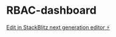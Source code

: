 # RBAC-dashboard

[Edit in StackBlitz next generation editor ⚡️](https://stackblitz.com/~/github.com/murugan-dev/RBAC-dashboard)